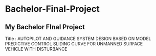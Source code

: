 # Bachelor-Final-Project
## My Bachelor FInal Project
Title : AUTOPILOT AND GUIDANCE SYSTEM DESIGN BASED ON MODEL PREDICTIVE CONTROL SLIDING CURVE FOR UNMANNED SURFACE VEHICLE WITH DISTURBANCE
